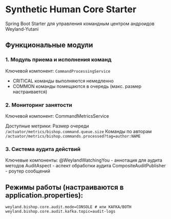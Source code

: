 # Synthetic Human Core Starter

Spring Boot Starter для управления командным центром андроидов Weyland-Yutani

## Функциональные модули

### 1. Модуль приема и исполнения команд
Ключевой компонент: `CommandProcessingService`

- CRITICAL команды выполняются немедленно
- COMMON команды помещаются в очередь (макс. размер настраивается)

### 2. Мониторинг занятости
Ключевой компонент: CommandMetricsService

Доступные метрики:
Размер очереди	 `/actuator/metrics/bishop.command.queue.size`
Команды по авторам	`/actuator/metrics/bishop.commands.processed?tag=author:NAME`	

### 3. Система аудита действий
Ключевые компоненты:
@WeylandWatchingYou - аннотация для аудита методов
AuditAspect - аспект обработки аудита
CompositeAuditPublisher - роутер сообщений

## Режимы работы (настраиваются в application.properties):
```
weyland.bishop.core.audit.mode=CONSOLE # или KAFKA/BOTH
weyland.bishop.core.audit.kafka.topic=audit-logs
```
